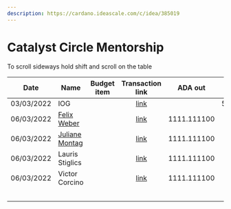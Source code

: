 ```yaml
---
description: https://cardano.ideascale.com/c/idea/385019
---
```


# Catalyst Circle Mentorship

To scroll sideways hold shift and scroll on the table

<table><thead><tr><th>Date</th><th>Name</th><th data-type="select">Budget item</th><th align="center">Transaction link</th><th align="center">ADA out</th><th align="center">ADA in</th><th align="center">Balance</th></tr></thead><tbody><tr><td>03/03/2022</td><td>IOG</td><td></td><td align="center"><a href="https://raw.githubusercontent.com/cctreasury/Treasury-system/main/Transactions/Fund7/CC-Mentorship/Incoming-IOG/1646553473989-IOG.json">link</a></td><td align="center"></td><td align="center">5435.615480</td><td align="center">5435.615480</td></tr><tr><td>06/03/2022</td><td><a href="https://github.com/miroslavrajh/Catalyst-members/blob/main/profiles/W/Felix-Weber.md">Felix Weber</a></td><td></td><td align="center"><a href="https://raw.githubusercontent.com/cctreasury/Treasury-system/main/Transactions/Fund7/CC-Mentorship/CCv1-Mentorship/1646550611048-Felix-Weber.json">link</a></td><td align="center">1111.111100</td><td align="center"></td><td align="center">4324.50438</td></tr><tr><td>06/03/2022</td><td><a href="https://github.com/miroslavrajh/Catalyst-members/blob/main/profiles/M/Juliane-Montag.md">Juliane Montag</a></td><td></td><td align="center"><a href="https://raw.githubusercontent.com/cctreasury/Treasury-system/main/Transactions/Fund7/CC-Mentorship/CCv1-Mentorship/1646551047790-Juliane-Montag.json">link</a></td><td align="center">1111.111100</td><td align="center"></td><td align="center">3213.39328</td></tr><tr><td>06/03/2022</td><td>Lauris Stiglics</td><td></td><td align="center"><a href="https://raw.githubusercontent.com/cctreasury/Treasury-system/main/Transactions/Fund7/CC-Mentorship/CCv1-Mentorship/1646550848672-Lauris-Stiglics.json">link</a></td><td align="center">1111.111100</td><td align="center"></td><td align="center">2102.28218</td></tr><tr><td>06/03/2022</td><td>Victor Corcino</td><td></td><td align="center"><a href="https://raw.githubusercontent.com/cctreasury/Treasury-system/main/Transactions/Fund7/CC-Mentorship/CCv1-Mentorship/1646551275378-Victor-Corcino.json">link</a></td><td align="center">1111.111100</td><td align="center"></td><td align="center">991.17108</td></tr><tr><td></td><td></td><td></td><td align="center"></td><td align="center"></td><td align="center"></td><td align="center"></td></tr><tr><td></td><td></td><td></td><td align="center"></td><td align="center"></td><td align="center"></td><td align="center"></td></tr><tr><td></td><td></td><td></td><td align="center"></td><td align="center"></td><td align="center"></td><td align="center"></td></tr><tr><td></td><td></td><td></td><td align="center"></td><td align="center"></td><td align="center"></td><td align="center"></td></tr><tr><td></td><td></td><td></td><td align="center"></td><td align="center"></td><td align="center"></td><td align="center"></td></tr></tbody></table>
